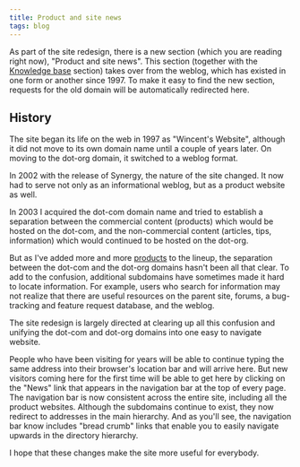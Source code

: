 ```yaml
---
title: Product and site news
tags: blog
---
```


As part of the site redesign, there is a new section (which you are reading right now), "Product and site news". This section (together with the [Knowledge base](/a/knowledge-base/) section) takes over from the weblog, which has existed in one form or another since 1997. To make it easy to find the new section, requests for the old domain will be automatically redirected here.

## History

The site began its life on the web in 1997 as "Wincent's Website", although it did not move to its own domain name until a couple of years later. On moving to the dot-org domain, it switched to a weblog format.

In 2002 with the release of Synergy, the nature of the site changed. It now had to serve not only as an informational weblog, but as a product website as well.

In 2003 I acquired the dot-com domain name and tried to establish a separation between the commercial content (products) which would be hosted on the dot-com, and the non-commercial content (articles, tips, information) which would continued to be hosted on the dot-org.

But as I've added more and more [products](http://wincent.com/a/products/) to the lineup, the separation between the dot-com and the dot-org domains hasn't been all that clear. To add to the confusion, additional subdomains have sometimes made it hard to locate information. For example, users who search for information may not realize that there are useful resources on the parent site, forums, a bug-tracking and feature request database, and the weblog.

The site redesign is largely directed at clearing up all this confusion and unifying the dot-com and dot-org domains into one easy to navigate website.

People who have been visiting for years will be able to continue typing the same address into their browser's location bar and will arrive here. But new visitors coming here for the first time will be able to get here by clicking on the "News" link that appears in the navigation bar at the top of every page. The navigation bar is now consistent across the entire site, including all the product websites. Although the subdomains continue to exist, they now redirect to addresses in the main hierarchy. And as you'll see, the navigation bar know includes "bread crumb" links that enable you to easily navigate upwards in the directory hierarchy.

I hope that these changes make the site more useful for everybody.
